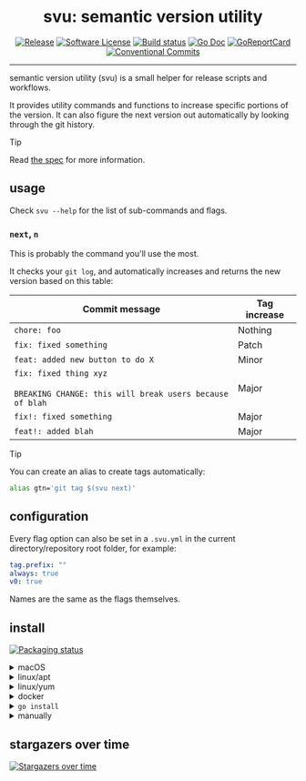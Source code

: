 <h1 align="center">svu: semantic version utility</h1>

<p align="center">
<a href="https://github.com/caarlos0/svu/releases/latest"><img src="https://img.shields.io/github/release/caarlos0/svu.svg?style=for-the-badge" alt="Release"></a>
<a href="/LICENSE.md"><img src="https://img.shields.io/badge/license-MIT-brightgreen.svg?style=for-the-badge" alt="Software License"></a>
<a href="https://github.com/caarlos0/svu/actions?workflow=build"><img src="https://img.shields.io/github/actions/workflow/status/caarlos0/svu/build.yml?style=for-the-badge&branch=main" alt="Build status"></a>
<a href="http://godoc.org/github.com/caarlos0/svu/v3"><img src="https://img.shields.io/badge/godoc-reference-blue.svg?style=for-the-badge" alt="Go Doc"></a>
<a href="https://goreportcard.com/report/github.com/caarlos0/svu/v3"><img src="https://goreportcard.com/badge/github.com/caarlos0/svu/v3?style=for-the-badge" alt="GoReportCard"></a>
<a href="https://conventionalcommits.org"><img src="https://img.shields.io/badge/Conventional%20Commits-1.0.0-yellow.svg?style=for-the-badge" alt="Conventional Commits"></a>
</p>

<hr>

semantic version utility (svu) is a small helper for release scripts and workflows.

It provides utility commands and functions to increase specific portions of the version.
It can also figure the next version out automatically by looking through the git history.

> [!TIP]
> Read [the spec][Semver] for more information.

## usage

Check `svu --help` for the list of sub-commands and flags.

### `next`, `n`

This is probably the command you'll use the most.

It checks your `git log`, and automatically increases and returns the new
version based on this table:

| Commit message                                                                         | Tag increase |
| -------------------------------------------------------------------------------------- | ------------ |
| `chore: foo`                                                                           | Nothing      |
| `fix: fixed something`                                                                 | Patch        |
| `feat: added new button to do X`                                                       | Minor        |
| `fix: fixed thing xyz`<br><br>`BREAKING CHANGE: this will break users because of blah` | Major        |
| `fix!: fixed something`                                                                | Major        |
| `feat!: added blah`                                                                    | Major        |

> [!TIP]
> You can create an alias to create tags automatically:
>
> ```bash
> alias gtn='git tag $(svu next)'
> ```

## configuration

Every flag option can also be set in a `.svu.yml` in the current
directory/repository root folder, for example:

```yaml
tag.prefix: ""
always: true
v0: true
```

Names are the same as the flags themselves.

## install

[![Packaging status](https://repology.org/badge/vertical-allrepos/svu.svg)](https://repology.org/project/svu/versions)

<details>
  <summary>macOS</summary>

```bash
brew install caarlos0/tap/svu
```

</details>

<details>
  <summary>linux/apt</summary>

```bash
echo 'deb [trusted=yes] https://apt.fury.io/caarlos0/ /' | sudo tee /etc/apt/sources.list.d/caarlos0.list
sudo apt update
sudo apt install svu
```

</details>

<details>
  <summary>linux/yum</summary>

```bash
echo '[caarlos0]
name=caarlos0
baseurl=https://yum.fury.io/caarlos0/
enabled=1
gpgcheck=0' | sudo tee /etc/yum.repos.d/caarlos0.repo
sudo yum install svu
```

</details>

<details>
  <summary>docker</summary>

```bash
docker run --rm -v $PWD:/tmp --workdir /tmp ghcr.io/caarlos0/svu --help
```

</details>

<details>
  <summary><code>go install</code></summary>

```bash
go install github.com/caarlos0/svu/v3@latest
```

</details>

<details>
  <summary>manually</summary>

Or download one from the [releases tab](https://github.com/caarlos0/svu/releases) and install manually.

</details>

## stargazers over time

[![Stargazers over time](https://starchart.cc/caarlos0/svu.svg?variant=adaptive)](https://starchart.cc/caarlos0/svu)

[Semver]: https://semver.org
